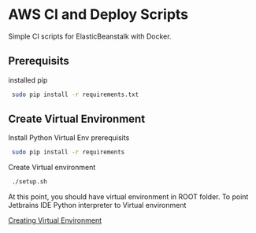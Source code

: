 # AWS CI and Deploy Scripts
Simple CI scripts for ElasticBeanstalk with Docker.


## Prerequisits
installed pip

```bash
 sudo pip install -r requirements.txt
```

## Create Virtual Environment

Install Python Virtual Env prerequisits
```bash
 sudo pip install -r requirements
```

Create Virtual environment
```bash
 ./setup.sh
```

At this point, you should have virtual environment in ROOT folder.
To point Jetbrains IDE Python interpreter to Virtual environment

[Creating Virtual Environment](https://www.jetbrains.com/help/idea/creating-virtual-environment.html)  